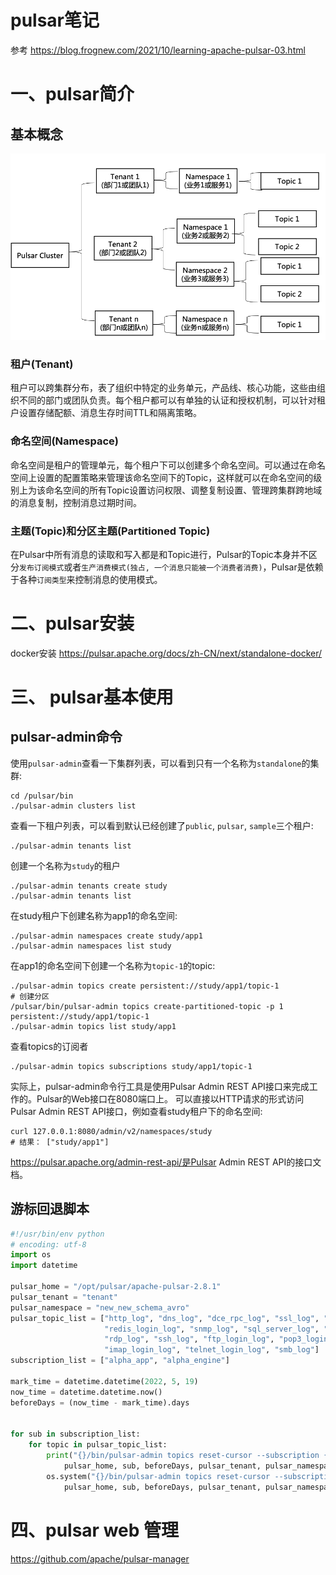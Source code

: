 # pulsar笔记

参考 https://blog.frognew.com/2021/10/learning-apache-pulsar-03.html





# 一、pulsar简介





## 基本概念

<img src="pulsar.assets/pulsar-logical-arch.png" alt="pulsar-logical-arch.png" style="zoom:80%;" />



### 租户(Tenant)

租户可以跨集群分布，表了组织中特定的业务单元，产品线、核心功能，这些由组织不同的部门或团队负责。每个租户都可以有单独的认证和授权机制，可以针对租户设置存储配额、消息生存时间TTL和隔离策略。

### 命名空间(Namespace)

命名空间是租户的管理单元，每个租户下可以创建多个命名空间。可以通过在命名空间上设置的配置策略来管理该命名空间下的Topic，这样就可以在命名空间的级别上为该命名空间的所有Topic设置访问权限、调整复制设置、管理跨集群跨地域的消息复制，控制消息过期时间。

### 主题(Topic)和分区主题(Partitioned Topic)

在Pulsar中所有消息的读取和写入都是和Topic进行，Pulsar的Topic本身并不区分`发布订阅模式`或者`生产消费模式(独占, 一个消息只能被一个消费者消费)`，Pulsar是依赖于各种`订阅类型`来控制消息的使用模式。



# 二、pulsar安装

docker安装 https://pulsar.apache.org/docs/zh-CN/next/standalone-docker/



# 三、 pulsar基本使用



## pulsar-admin命令

使用`pulsar-admin`查看一下集群列表，可以看到只有一个名称为`standalone`的集群:

```shell
cd /pulsar/bin
./pulsar-admin clusters list
```

查看一下租户列表，可以看到默认已经创建了`public`, `pulsar`, `sample`三个租户:

```shell
./pulsar-admin tenants list
```

创建一个名称为`study`的租户

```shell
./pulsar-admin tenants create study
./pulsar-admin tenants list
```

在study租户下创建名称为app1的命名空间:

```shell
./pulsar-admin namespaces create study/app1
./pulsar-admin namespaces list study
```

在app1的命名空间下创建一个名称为`topic-1`的topic:

```shell
./pulsar-admin topics create persistent://study/app1/topic-1
# 创建分区
/pulsar/bin/pulsar-admin topics create-partitioned-topic -p 1 persistent://study/app1/topic-1
./pulsar-admin topics list study/app1
```

查看topics的订阅者

```shell
./pulsar-admin topics subscriptions study/app1/topic-1
```





实际上，pulsar-admin命令行工具是使用Pulsar Admin REST API接口来完成工作的。Pulsar的Web接口在8080端口上。 可以直接以HTTP请求的形式访问Pulsar Admin REST API接口，例如查看study租户下的命名空间:

```
curl 127.0.0.1:8080/admin/v2/namespaces/study
# 结果： ["study/app1"]
```

https://pulsar.apache.org/admin-rest-api/是Pulsar Admin REST API的接口文档。



## 游标回退脚本

```python
#!/usr/bin/env python
# encoding: utf-8
import os
import datetime

pulsar_home = "/opt/pulsar/apache-pulsar-2.8.1"
pulsar_tenant = "tenant"
pulsar_namespace = "new_new_schema_avro"
pulsar_topic_list = ["http_log", "dns_log", "dce_rpc_log", "ssl_log", "icmp_log", "db2_log", "ldap_log", "redis_log",
                     "redis_login_log", "snmp_log", "sql_server_log", "http_login_log", "mysql_log", "ntlm_log",
                     "rdp_log", "ssh_log", "ftp_login_log", "pop3_login_log", "smtp_login_log", "oracle_log", "tcp_log",
                     "imap_login_log", "telnet_login_log", "smb_log"]
subscription_list = ["alpha_app", "alpha_engine"]

mark_time = datetime.datetime(2022, 5, 19)
now_time = datetime.datetime.now()
beforeDays = (now_time - mark_time).days


for sub in subscription_list:
    for topic in pulsar_topic_list:
        print("{}/bin/pulsar-admin topics reset-cursor --subscription {} --time {}d persistent://{}/{}/{}".format(
            pulsar_home, sub, beforeDays, pulsar_tenant, pulsar_namespace, topic))
        os.system("{}/bin/pulsar-admin topics reset-cursor --subscription {} --time {}d persistent://{}/{}/{}".format(
            pulsar_home, sub, beforeDays, pulsar_tenant, pulsar_namespace, topic))

```





# 四、pulsar web 管理

https://github.com/apache/pulsar-manager





